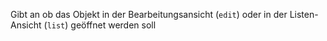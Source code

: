 Gibt an ob das Objekt in der Bearbeitungsansicht (`edit`) oder in der
Listen-Ansicht (`list`) geöffnet werden soll